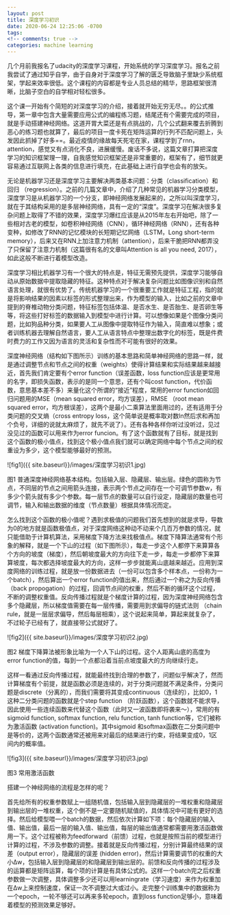 ```yaml
---
layout: post
title: 深度学习初识
date: 2020-06-24 12:25:06 -0700
tags: 
<!-- comments: true -->
categories: machine learning
---
```


几个月前我报名了udacity的深度学习课程，开始系统的学习深度学习。报名之前我尝试了通过知乎自学，由于自身对于深度学习了解的匮乏导致脑子里缺少系统框架，学起来效率很低。这个课程的内容都是专业人员总结的精华，思路框架很清晰，比脑子空白的自学相对轻松很多。

这个课一开始有个简短的对深度学习的介绍，接着就开始无穷无尽。。的公式推导，第一章中包含大量需要应用公式的编程练习题，结尾还有个需要完成的项目，就是手动搭建神经网络。这道开胃大菜还是有点挑战的，几个公式翻来覆去折腾到恶心的练习题也就算了，最后的项目一度卡死在矩阵运算的行列不匹配问题上，头发因此抓掉了好多==。最近疫情的缘故每天死宅在家，课程学到了rnn，attention，感觉又有点消化不良，进展缓慢。废话不多说，这篇文章打算把深度学习的知识框架理一理，自我感觉知识框架还是非常重要的，框架有了，细节就更容易通过互联网上各类的信息进行填充，在此基础上进行自学也会有的放矢。

无论是机器学习还是深度学习主要解决两类基本问题：分类（classification）和回归 （regression）。之前的几篇文章中，介绍了几种常见的机器学习分类模型，深度学习是从机器学习的一个分支，即神经网络发展起来的，之所以叫深度学习，就在于其结构采用的是多层神经网络，具有一定的“深度”。深度学习在解决很多复杂问题上取得了不错的效果，深度学习爆红应该是从2015年左右开始吧，除了一些相对古老的模型，如卷积神经网络（CNN），循环神经网络（RNN），还有各种变种，如修改了RNN的记忆模块的长短期记忆网络（LSTM，Long short-term memory），后来又在RNN上加注意力机制（attention），后来干脆把RNN都弄没了只保留了注意力机制（这篇很有名的文章叫Attention is all you need, 2017），如此这般不断进行着模型改造。

深度学习相比机器学习有一个很大的特点是，特征无需预先提供，深度学习能够自动从原始数据中提取隐藏的特征。这种特点对于解决复杂问题比如图像识别和自然语言处理，就很有优势了。传统机器学习的一个很重要工作就是特征工程，指的就是将影响结果的因素以标签的形式整理出来，作为模型的输入，比如之前的文章中提到的脊椎动物分类问题，特征标签包括体温、是否水生、是否胎生、是否卵生等等，将这些打好标签的数据输入到模型中进行计算。可以想像如果是个图像分类问题，比如狗品种分类，如果要人工从图像中提取特征作为输入，简直难以想象；或者训练机器去理解自然语言，要人工从语言特点中整理出数字化的标签，既是件费时费力的工作又因为语言的灵活和复杂性而不可能有很好的效果。

深度神经网络（结构如下图所示）训练的基本思路和简单神经网络的思路一样，就是通过调整节点和节点之间的权重（weights）使得计算结果和实际结果越来越接近，首先我们肯定要有个error function（误差函数，loss function应该是更常用的名字，即损失函数，表示的是同一个意思，还有个叫cost function，代价函数，意思基本差不多）来量化这个所谓的“接近”程度，常用的error function如回归问题用的MSE（mean squared error，均方误差），RMSE （root mean squared error，均方根误差），这两个是最小二乘算法里面用过的，还有适用于分类问题的交叉熵（cross entropy loss，这个简单说是概率取对数ln然后求和再加个负号，详细的说就太麻烦了，就先不说了）。还有各种各样你听过没听过，见过没见过的函数可以用来作为error funcion。有了这个函数就有了目标，就是找到这个函数的极小值点，找到这个极小值点我们就可以确定网络中每个节点之间的权重设为多少，这个模型能够最好的预测。

![fig1]({{ site.baseurl}}/images/深度学习初识1.jpg)

图1 普通深度神经网络基本结构。包括输入层、隐藏层、输出层。绿色的圆称为节点，不同层的节点之间用箭头连接，表示两个节点之间存在一个可调节参数w，有多少个箭头就有多少个参数。每一层节点的数量可以自行设定，隐藏层的数量也可调节，输入和输出数据的维度（节点数量）根据具体情况而定。

怎么找到这个函数的极小值呢？遇到求极值的问题我们首先想到的就是求导，导数为0的地方就是函数极值点，对于深度网络这种动不动来个几百万参数的情况，就只能借助于计算机算法，采用梯度下降方法来找极值点。梯度下降算法通常有个形象的解释，就是一个下山的过程（如下图所示），每走一步这个人都停下来算算各个方向的坡度（梯度），然后朝坡度最大的方向往下走一步，每走一步都停下来算算坡度，每次都选择坡度最大的方向，这样一步步就能离山底越来越近。应用到深度网络的训练过程，就是放一份数据进去（一份可以包含多个样本点，一份称为一个batch），然后算出一个error function的值出来，然后通过一个称之为反向传播 （back propogation）的过程，回调节点间的权重，然后不断的循环这个过程，不断的调整权重值。反向传播过程就是个梯度计算的过程，因为深度神经网络包含多个隐藏层，所以梯度值需要在每一层传播，需要用到求偏导的链式法则 （chain rule，就是一层层求偏导，然后每层相乘），这个说起来简单，算起来就复杂了，不过轮子已经有了，就直接带公式就好了。

![fig2]({{ site.baseurl}}/images/深度学习初识2.jpg)

图2 梯度下降算法被形象比喻为一个人下山的过程。这个人距离山底的高度为error function的值，每到一个点都沿着当前点坡度最大的方向继续行走。

这样一看通过反向传播过程，就能最终找到合理的参数了，问题似乎解决了，然而计算梯度有个前提，就是函数必须是连续的，对于分类问题就不满足条件，分类问题是discrete（分离的），而我们需要将其变成continuous（连续的），比如0，1这种二分类问题的函数就是个step function （阶跃函数），这个函数就不能求导，因此使用一些连续函数来代替这个函数（此时又一波函数即将袭来～），常用的有sigmoid function, softmax function, relu function, tanh function等，它们被称为激活函数 (activation function)。其中sigmoid 和softmax函数在二分类问题中是等价的，这两个函数通常还被用来对最后的结果进行约束，将结果变成0，1区间内的概率值。

![fig3]({{ site.baseurl}}/images/深度学习初识3.jpg)

图3 常用激活函数

搭建一个神经网络的流程是怎样的呢？

首先给所有的权重参数赋上一组随机值，包括输入层到隐藏层的一堆权重和隐藏层到输出层的一堆权重，这个倒不是一定要随机赋值的，具体情况中可能有更好的选择。然后给模型喂一个batch的数据，然后依次计算如下项：每个隐藏层的输入值、输出值，最后一层的输入值、输出值，每层的输出值通常都需要用激活函数做用一下。这个过程被称为feedforward（前馈）过程，也就是按照当前的模型进行计算的过程，不涉及参数的调整。接着就是反向传播过程，分别计算最终结果的误差（output error），隐藏层的误差 (hidden error)，然后计算需要调节的权重的大小Δw，包括输入层到隐藏层的和隐藏层到输出层的。前馈和反向传播的过程涉及的运算都是矩阵运算，每个项的计算是有具体公式的。这样一个batch完之后权重参数做一次调整，具体调整多少还可以用learningrate（学习速度）来作为权重加在Δw上来控制速度，保证一次不调整过大或过小。走完整个训练集中的数据称为一个epoch，一轮不够还可以再来多轮epoch，直到loss function足够小，意味着着模型的预测效果足够好。
